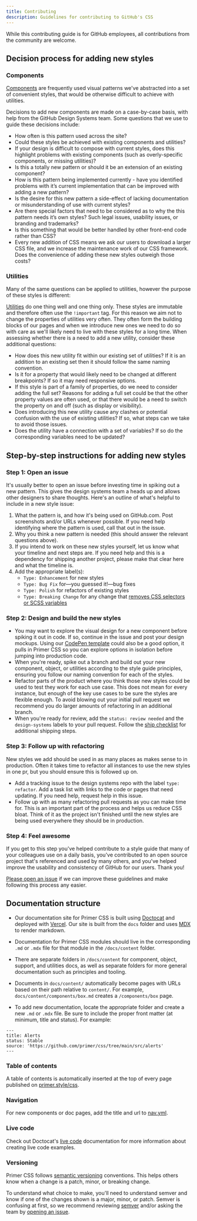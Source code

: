 ```yaml
---
title: Contributing
description: Guidelines for contributing to GitHub's CSS
---
```


While this contributing guide is for GitHub employees, all contributions from the community are welcome.

## Decision process for adding new styles

### Components

[Components](/components) are frequently used visual patterns we've abstracted into a set of convenient styles, that would be otherwise difficult to achieve with utilities.

Decisions to add new components are made on a case-by-case basis, with help from the GitHub Design Systems team. Some questions that we use to guide these decisions include:

- How often is this pattern used across the site?
- Could these styles be achieved with existing components and utilities?
- If your design is difficult to compose with current styles, does this highlight problems with existing components (such as overly-specific components, or missing utilities)?
- Is this a totally new pattern or should it be an extension of an existing component?
- How is this pattern being implemented currently - have you identified problems with it’s current implementation that can be improved with adding a new pattern?
- Is the desire for this new pattern a side-effect of lacking documentation or misunderstanding of use with current styles?
- Are there special factors that need to be considered as to why the this pattern needs it’s own styles? Such legal issues, usability issues, or branding and trademarks?
- Is this something that would be better handled by other front-end code rather than CSS?
- Every new addition of CSS means we ask our users to download a larger CSS file, and we increase the maintenance work of our CSS framework. Does the convenience of adding these new styles outweigh those costs?

### Utilities

Many of the same questions can be applied to utilities, however the purpose of these styles is different:

[Utilities](/utilities) do one thing well and one thing only. These styles are immutable and therefore often use the `!important` tag. For this reason we aim not to change the properties of utilities very often. They often form the building blocks of our pages and when we introduce new ones we need to do so with care as we'll likely need to live with these styles for a long time. When assessing whether there is a need to add a new utility, consider these additional questions:
  - How does this new utility fit within our existing set of utilities? If it is an addition to an existing set then it should follow the same naming convention.
  - Is it for a property that would likely need to be changed at different breakpoints? If so it may need responsive options.
  - If this style is part of a family of properties, do we need to consider adding the full set? Reasons for adding a full set could be that the other property values are often used, or that there would be a need to switch the property on and off (such as display or visibility).
  - Does introducing this new utility cause any clashes or potential confusion with the use of existing utilities? If so, what steps can we take to avoid those issues.
  - Does the utility have a connection with a set of variables? If so do the corresponding variables need to be updated?

## Step-by-step instructions for adding new styles

### Step 1: Open an issue

It's usually better to open an issue before investing time in spiking out a new pattern. This gives the design systems team a heads up and allows other designers to share thoughts. Here's an outline of what's helpful to include in a new style issue:

1. What the pattern is, and how it's being used on GitHub.com. Post screenshots and/or URLs whenever possible. If you need help identifying where the pattern is used, call that out in the issue.
2. Why you think a new pattern is needed (this should answer the relevant questions above).
3. If you intend to work on these new styles yourself, let us know what your timeline and next steps are. If you need help and this is a dependency for shipping another project, please make that clear here and what the timeline is.
4. Add the appropriate label(s):
    - `Type: Enhancement` for new styles
    - `Type: Bug Fix` for—you guessed it!—bug fixes
    - `Type: Polish` for refactors of existing styles
    - `Type: Breaking Change` for any change that [removes CSS selectors or SCSS variables](#removing-styles-and-variables)

### Step 2: Design and build the new styles

- You may want to explore the visual design for a new component before spiking it out in code. If so, continue in the issue and post your design mockups. Using our [CodePen template](https://codepen.io/team/GitHub/pen/xYLdZd) could also be a good option, it pulls in Primer CSS so you can explore options in isolation before jumping into production code.
- When you're ready, spike out a branch and build out your new component, object, or utilities according to the style guide principles, ensuring you follow our naming convention for each of the styles.
- Refactor parts of the product where you think those new styles could be used to test they work for each use case. This does not mean for every instance, but enough of the key use cases to be sure the styles are flexible enough. To avoid blowing out your initial pull request we recommend you do larger amounts of refactoring in an additional branch.
- When you're ready for review, add the `status: review needed` and the `design-systems` labels to your pull request. Follow the [ship checklist](#ship-checklist) for additional shipping steps.

### Step 3: Follow up with refactoring

New styles we add should be used in as many places as makes sense to in production. Often it takes time to refactor all instances to use the new styles in one pr, but you should ensure this is followed up on.

- Add a tracking issue to the design systems repo with the label `type: refactor`. Add a task list with links to the code or pages that need updating. If you need help, request help in this issue.
- Follow up with as many refactoring pull requests as you can make time for. This is an important part of the process and helps us reduce CSS bloat. Think of it as the project isn't finished until the new styles are being used everywhere they should be in production.

### Step 4: Feel awesome

If you get to this step you've helped contribute to a style guide that many of your colleagues use on a daily basis, you've contributed to an open source project that's referenced and used by many others, and you've helped improve the usability and consistency of GitHub for our users. Thank you!

[Please open an issue](#step-1-open-an-issue) if we can improve these guidelines and make following this process any easier.


## Documentation structure

- Our documentation site for Primer CSS is built using [Doctocat](https://primer.style/doctocat) and deployed with [Vercel](https://vercel.com/). Our site is built from the `docs` folder and uses [MDX](https://mdxjs.com) to render markdown.

- Documentation for Primer CSS modules should live in the corresponding `.md` or `.mdx` file for that module in the `/docs/content` folder.

- There are separate folders in `/docs/content` for component, object, support, and utilities docs, as well as separate folders for more general documentation such as principles and tooling.

- Documents in `docs/content/` automatically become pages with URLs based on their path relative to `content/`. For example, `docs/content/components/box.md` creates a `/components/box` page.

- To add new documentation, locate the appropriate folder and create a new `.md` or `.mdx` file. Be sure to include the proper front matter (at minimum, title and status). For example:

```
---
title: Alerts
status: Stable
source: 'https://github.com/primer/css/tree/main/src/alerts'
---
```

### Table of contents

A table of contents is automatically inserted at the top of every page published on [primer.style/css](https://primer.style/css).

### Navigation

For new components or doc pages, add the title and url to [nav.yml](https://github.com/primer/css/blob/main/docs/src/%40primer/gatsby-theme-doctocat/nav.yml).

### Live code

Check out Doctocat's [live code](https://primer.style/doctocat/usage/live-code) documentation for more information about creating live code examples.

### Versioning

Primer CSS follows [semantic versioning](http://semver.org/) conventions. This helps others know when a change is a patch, minor, or breaking change.

To understand what choice to make, you'll need to understand semver and know if one of the changes shown is a major, minor, or patch. Semver is confusing at first, so we recommend reviewing [semver](http://semver.org/) and/or asking the team by [opening an issue](#step-1-open-an-issue).

[semantic versioning]: https://semver.org
[script/test-deprecations.js]: https://github.com/primer/css/tree/main/script/test-deprecations.js
[deprecations.js]: https://github.com/primer/css/tree/main/deprecations.js

